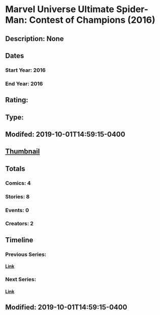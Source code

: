 # Marvel Universe Ultimate Spider-Man: Contest of Champions (2016)
## Description: None
## Dates
### Start Year: 2016
### End Year: 2016
## Rating: 
## Type: 
## Modifed: 2019-10-01T14:59:15-0400
## [Thumbnail](http://i.annihil.us/u/prod/marvel/i/mg/9/e0/56fd765dc26c4.jpg)
## Totals
### Comics: 4
### Stories: 8
### Events: 0
### Creators: 2
## Timeline
### Previous Series: 
#### [Link]()
### Next Series: 
#### [Link]()
## Modified: 2019-10-01T14:59:15-0400